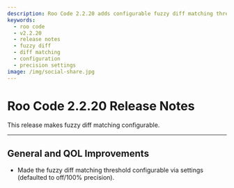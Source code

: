 ```yaml
---
description: Roo Code 2.2.20 adds configurable fuzzy diff matching threshold via settings, defaulting to 100% precision for accurate code edits.
keywords:
  - roo code
  - v2.2.20
  - release notes
  - fuzzy diff
  - diff matching
  - configuration
  - precision settings
image: /img/social-share.jpg
---
```


# Roo Code 2.2.20 Release Notes

This release makes fuzzy diff matching configurable.

---

## General and QOL Improvements

*   Made the fuzzy diff matching threshold configurable via settings (defaulted to off/100% precision).
